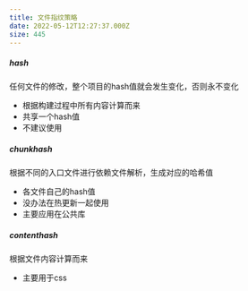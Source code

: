 ```yaml
---
title: 文件指纹策略
date: 2022-05-12T12:27:37.000Z
size: 445
---
```

##### hash

任何文件的修改，整个项目的hash值就会发生变化，否则永不变化

- 根据构建过程中所有内容计算而来
- 共享一个hash值
- 不建议使用

##### chunkhash

根据不同的入口文件进行依赖文件解析，生成对应的哈希值

- 各文件自己的hash值
- 没办法在热更新一起使用
- 主要应用在公共库

##### contenthash

根据文件内容计算而来

- 主要用于css
